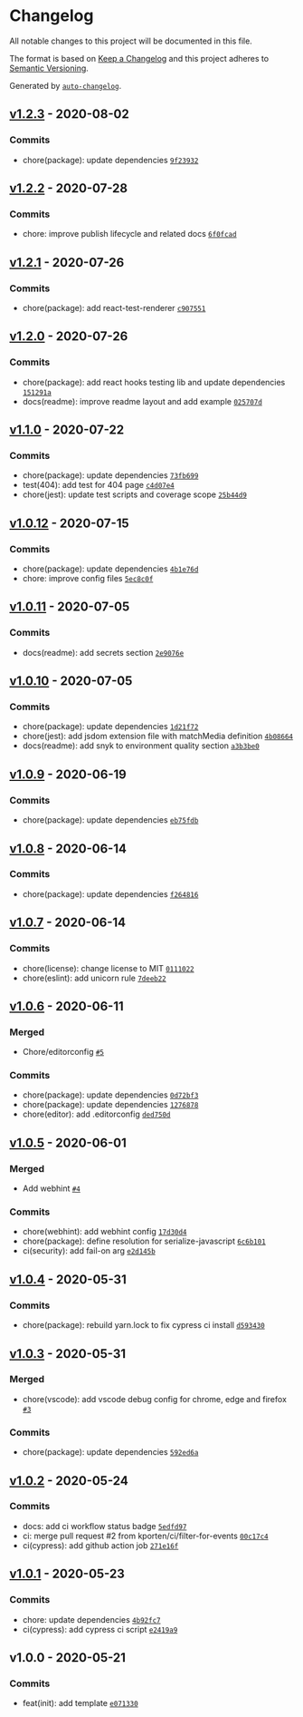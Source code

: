 # Changelog

All notable changes to this project will be documented in this file.

The format is based on [Keep a Changelog](https://keepachangelog.com/en/1.0.0/)
and this project adheres to [Semantic Versioning](https://semver.org/spec/v2.0.0.html).

Generated by [`auto-changelog`](https://github.com/CookPete/auto-changelog).

## [v1.2.3](https://github.com/kporten/template-gatsby/compare/v1.2.2...v1.2.3) - 2020-08-02

### Commits

- chore(package): update dependencies [`9f23932`](https://github.com/kporten/template-gatsby/commit/9f239320e3a97ada3955f2a8a9e320aad9645c81)

## [v1.2.2](https://github.com/kporten/template-gatsby/compare/v1.2.1...v1.2.2) - 2020-07-28

### Commits

- chore: improve publish lifecycle and related docs [`6f0fcad`](https://github.com/kporten/template-gatsby/commit/6f0fcad0992266a4c3df1e4febdcda4388d14e4e)

## [v1.2.1](https://github.com/kporten/template-gatsby/compare/v1.2.0...v1.2.1) - 2020-07-26

### Commits

- chore(package): add react-test-renderer [`c907551`](https://github.com/kporten/template-gatsby/commit/c907551b48c5cfd6ddea57c60ceb225c49a59bf3)

## [v1.2.0](https://github.com/kporten/template-gatsby/compare/v1.1.0...v1.2.0) - 2020-07-26

### Commits

- chore(package): add react hooks testing lib and update dependencies [`151291a`](https://github.com/kporten/template-gatsby/commit/151291a94410915545eb36accd380f935e8c7176)
- docs(readme): improve readme layout and add example [`025707d`](https://github.com/kporten/template-gatsby/commit/025707d59ed1013dd90fd5f5bfdd3082636fd6e6)

## [v1.1.0](https://github.com/kporten/template-gatsby/compare/v1.0.12...v1.1.0) - 2020-07-22

### Commits

- chore(package): update dependencies [`73fb699`](https://github.com/kporten/template-gatsby/commit/73fb699820e314469e53f9404974589cff9810f8)
- test(404): add test for 404 page [`c4d07e4`](https://github.com/kporten/template-gatsby/commit/c4d07e498a26509018056c91c1bf1e3577d7a21a)
- chore(jest): update test scripts and coverage scope [`25b44d9`](https://github.com/kporten/template-gatsby/commit/25b44d9165e5a11b61c7d6ca5033e7b360365bd3)

## [v1.0.12](https://github.com/kporten/template-gatsby/compare/v1.0.11...v1.0.12) - 2020-07-15

### Commits

- chore(package): update dependencies [`4b1e76d`](https://github.com/kporten/template-gatsby/commit/4b1e76d7de4a450538f7775f76e1264aa2d490eb)
- chore: improve config files [`5ec8c0f`](https://github.com/kporten/template-gatsby/commit/5ec8c0f0b0703fb87eb3678d860ee144b20b3387)

## [v1.0.11](https://github.com/kporten/template-gatsby/compare/v1.0.10...v1.0.11) - 2020-07-05

### Commits

- docs(readme): add secrets section [`2e9076e`](https://github.com/kporten/template-gatsby/commit/2e9076ebcbc0a53fdcff86991cd8d56f486b57a0)

## [v1.0.10](https://github.com/kporten/template-gatsby/compare/v1.0.9...v1.0.10) - 2020-07-05

### Commits

- chore(package): update dependencies [`1d21f72`](https://github.com/kporten/template-gatsby/commit/1d21f7262d26eedc562520473656134a2064464a)
- chore(jest): add jsdom extension file with matchMedia definition [`4b08664`](https://github.com/kporten/template-gatsby/commit/4b086644bb0e6b31410ea33d3b60a4795d09a767)
- docs(readme): add snyk to environment quality section [`a3b3be0`](https://github.com/kporten/template-gatsby/commit/a3b3be01fe71f9460badb5c7b44112a740803474)

## [v1.0.9](https://github.com/kporten/template-gatsby/compare/v1.0.8...v1.0.9) - 2020-06-19

### Commits

- chore(package): update dependencies [`eb75fdb`](https://github.com/kporten/template-gatsby/commit/eb75fdb6ce4718d8ae69339fec63a1b092457bcd)

## [v1.0.8](https://github.com/kporten/template-gatsby/compare/v1.0.7...v1.0.8) - 2020-06-14

### Commits

- chore(package): update dependencies [`f264816`](https://github.com/kporten/template-gatsby/commit/f264816dd0033c78a28919f9b63e4549e6562287)

## [v1.0.7](https://github.com/kporten/template-gatsby/compare/v1.0.6...v1.0.7) - 2020-06-14

### Commits

- chore(license): change license to MIT [`0111022`](https://github.com/kporten/template-gatsby/commit/0111022238abdf4b0cf096501e4d71e0de443ced)
- chore(eslint): add unicorn rule [`7deeb22`](https://github.com/kporten/template-gatsby/commit/7deeb2265e57ffbf0c200996fc98aef298318201)

## [v1.0.6](https://github.com/kporten/template-gatsby/compare/v1.0.5...v1.0.6) - 2020-06-11

### Merged

- Chore/editorconfig [`#5`](https://github.com/kporten/template-gatsby/pull/5)

### Commits

- chore(package): update dependencies [`0d72bf3`](https://github.com/kporten/template-gatsby/commit/0d72bf3ef718000279640828700c09eaf4cf1e52)
- chore(package): update dependencies [`1276878`](https://github.com/kporten/template-gatsby/commit/1276878f8e7bc48c819a883360dc77f9c02f330e)
- chore(editor): add .editorconfig [`ded750d`](https://github.com/kporten/template-gatsby/commit/ded750d62d79568fed428b00dcbcd85484b7b557)

## [v1.0.5](https://github.com/kporten/template-gatsby/compare/v1.0.4...v1.0.5) - 2020-06-01

### Merged

- Add webhint [`#4`](https://github.com/kporten/template-gatsby/pull/4)

### Commits

- chore(webhint): add webhint config [`17d30d4`](https://github.com/kporten/template-gatsby/commit/17d30d40984537326d4b371a48c017a34c4818a4)
- chore(package): define resolution for serialize-javascript [`6c6b101`](https://github.com/kporten/template-gatsby/commit/6c6b1016ae5366a524d80053bf7a278fcc679b8d)
- ci(security): add fail-on arg [`e2d145b`](https://github.com/kporten/template-gatsby/commit/e2d145bbd23fad9d0084005590680422b7dc9178)

## [v1.0.4](https://github.com/kporten/template-gatsby/compare/v1.0.3...v1.0.4) - 2020-05-31

### Commits

- chore(package): rebuild yarn.lock to fix cypress ci install [`d593430`](https://github.com/kporten/template-gatsby/commit/d593430f81d15262b5d7d6d1d8b87c064a633162)

## [v1.0.3](https://github.com/kporten/template-gatsby/compare/v1.0.2...v1.0.3) - 2020-05-31

### Merged

- chore(vscode): add vscode debug config for chrome, edge and firefox [`#3`](https://github.com/kporten/template-gatsby/pull/3)

### Commits

- chore(package): update dependencies [`592ed6a`](https://github.com/kporten/template-gatsby/commit/592ed6a3372737731dd70eb1ed156ffec0c0e4c7)

## [v1.0.2](https://github.com/kporten/template-gatsby/compare/v1.0.1...v1.0.2) - 2020-05-24

### Commits

- docs: add ci workflow status badge [`5edfd97`](https://github.com/kporten/template-gatsby/commit/5edfd97068674cc54e27cfc94b9f71d0c36b8fe9)
- ci: merge pull request #2 from kporten/ci/filter-for-events [`00c17c4`](https://github.com/kporten/template-gatsby/commit/00c17c4bfe585710cab657552ab7d3cc6328d485)
- ci(cypress): add github action job [`271e16f`](https://github.com/kporten/template-gatsby/commit/271e16f2880b86d491dcd8f428a9daf3c65845e9)

## [v1.0.1](https://github.com/kporten/template-gatsby/compare/v1.0.0...v1.0.1) - 2020-05-23

### Commits

- chore: update dependencies [`4b92fc7`](https://github.com/kporten/template-gatsby/commit/4b92fc7379c65430e8ec347a4d954439d567db1c)
- ci(cypress): add cypress ci script [`e2419a9`](https://github.com/kporten/template-gatsby/commit/e2419a9283cb20869e3cfd58ef9af981e669782e)

## v1.0.0 - 2020-05-21

### Commits

- feat(init): add template [`e071330`](https://github.com/kporten/template-gatsby/commit/e071330a9f48e3e7575b55b684c92ae6f366922e)

